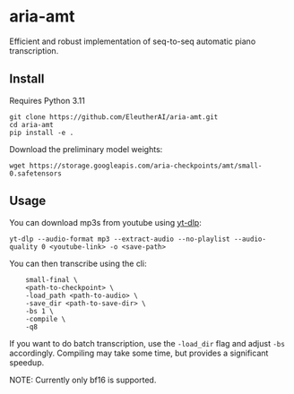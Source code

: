 # aria-amt

Efficient and robust implementation of seq-to-seq automatic piano transcription.

## Install 

Requires Python 3.11

```
git clone https://github.com/EleutherAI/aria-amt.git
cd aria-amt
pip install -e .
```

Download the preliminary model weights:

```
wget https://storage.googleapis.com/aria-checkpoints/amt/small-0.safetensors
```

## Usage

You can download mp3s from youtube using [yt-dlp](https://github.com/yt-dlp/yt-dlp):

```
yt-dlp --audio-format mp3 --extract-audio --no-playlist --audio-quality 0 <youtube-link> -o <save-path>
```

You can then transcribe using the cli: 

```aria-amt transcribe \
    small-final \
    <path-to-checkpoint> \
    -load_path <path-to-audio> \
    -save_dir <path-to-save-dir> \
    -bs 1 \
    -compile \
    -q8
```

If you want to do batch transcription, use the `-load_dir` flag and adjust `-bs` accordingly. Compiling may take some time, but provides a significant speedup.

NOTE: Currently only bf16 is supported.

